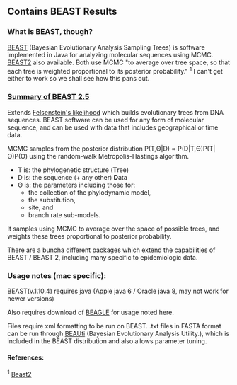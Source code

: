 ## Contains BEAST Results


### What is BEAST, though?

[BEAST](http://beast.community/) (Bayesian Evolutionary Analysis Sampling Trees) is software implemented in Java for analyzing molecular sequences using MCMC. [BEAST2](http://www.beast2.org/) also available. Both use MCMC "to average over tree space, so that each tree is weighted proportional to its posterior probability." <sup>1</sup> I can't get either to work so we shall see how this pans out.

### [Summary of BEAST 2.5](https://journals.plos.org/ploscompbiol/article?id=10.1371/journal.pcbi.1006650)

Extends [Felsenstein's likelihood](https://link.springer.com/article/10.1007%2FBF01734359) which builds evolutionary trees from DNA sequences. BEAST software can be used for any form of molecular sequence, and can be used with data that includes geographical or time data.

MCMC samples from the posterior distribution P(T,Θ|D) ∝ P(D|T,Θ)P(T|Θ)P(Θ) using the random-walk Metropolis-Hastings algorithm.

- T is: the phylogenetic structure (**T**ree)
- D is: the sequence (+ any other) **D**ata
- Θ is: the parameters including those for:
  - the collection of the phylodynamic model,
  - the substitution, 
  - site, and 
  - branch rate sub-models.
  
It samples using MCMC to average over the space of possible trees, and weights these trees proportional to posterior probability.

There are a buncha different packages which extend the capabilities of BEAST / BEAST 2, including many specific to epidemiologic data. 

### Usage notes (mac specific):

BEAST(v.1.10.4) requires java (Apple java 6 / Oracle java 8, may not work for newer versions)

Also requires download of [BEAGLE](http://beast.community/beagle) for usage noted here.

Files require xml formatting to be run on BEAST. .txt files in FASTA format can be run through [BEAUti](http://beast.community/programs) (Bayesian Evolutionary Analysis Utility.), which is included in the BEAST distribution and also allows parameter tuning.



#### References:

<sup>1</sup> [Beast2](http://www.beast2.org/)

